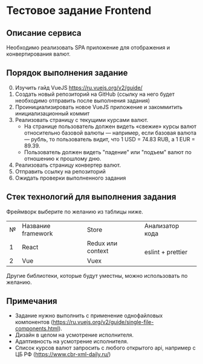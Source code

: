 # Тестовое задание Frontend

## Описание сервиса
Необходимо реализовать SPA приложение для отображения и конвертирования валют.

## Порядок выполнения задание
0. Изучить гайд VueJS https://ru.vuejs.org/v2/guide/
1. Создать новый репозиторий на GitHub (ссылку на него будет необходимо отправить после выполнения задания)
2. Проинициализировать новое VueJS приложение и закоммитить инициализационный коммит
4. Реализовать страницу с текущими курсами валют. 
   * На странице пользователь должен видеть «свежие» курсы валют относительно базовой валюты — 
   например, если базовая валюта — рубль, то пользователь видит, что 1 USD = 74.83 RUB, а 1 EUR = 89.39.
   * Пользователь должен видеть "падение" или "подъем" валют по отношению к прошлому дню.
5. Реализовать страницу конвертер валют.
6. Отправить ссылку на репозиторий
7. Ожидать проверки выполненного задания

## Стек технологий для выполнения задания
Фреймворк выберите по желанию из таблицы ниже.
<table>
  <tr>
   <td>№</td>
   <td>Название framework</td>
   <td>Store</td>
   <td>Анализатор кода</td>
  </tr>
  <tr>
   <td>1</td>
   <td>React</td>
   <td>Redux или context</td>    
   <td rowspan="2">eslint + prettier</td>
  </tr>
  <tr>
   <td>2</td>
   <td>Vue</td>
   <td>Vuex</td>
  </tr>
</table>
Другие библиотеки, которые будут уместны, можно использовать по желанию.

## Примечания
* Задание нужно выполнить с применение однофайловых компонентов (https://ru.vuejs.org/v2/guide/single-file-components.html).
* Дизайн в целом на усмотрение исполнителя.
* Адаптивность на усмотрение исполнителя.
* Список курсов валют запросить с любого открытого api, например с ЦБ РФ (https://www.cbr-xml-daily.ru/)
